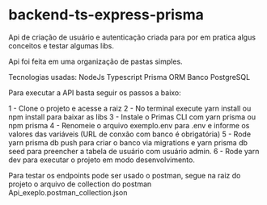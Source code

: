 # backend-ts-express-prisma

Api de criação de usuário e autenticação criada para por em pratica algus conceitos e testar algumas libs.

Api foi feita em uma organização de pastas simples.

Tecnologias usadas:
NodeJs
Typescript
Prisma ORM
Banco PostgreSQL

Para executar a API basta seguir os passos a baixo:

1 - Clone o projeto e acesse a raiz
2 - No terminal execute yarn install ou npm install para baixar as libs
3 - Instale o Primas CLI com yarn prisma ou npm prisma
4 - Renomeie o arquivo exemplo.env para .env e informe os valores das variáveis (URL de conxão com banco é obrigatória)
5 - Rode yarn prisma db push para criar o banco via migrations e yarn prisma db seed para preencher a tabela de usuário com usuário admin.
6 - Rode yarn dev para executar o projeto em modo desenvolvimento.

Para testar os endpoints pode ser usado o postman, segue na raiz do projeto o arquivo de collection do postman Api_exeplo.postman_collection.json
